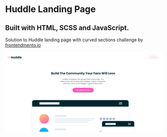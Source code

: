 # Huddle Landing Page

## Built with HTML, SCSS and JavaScript.

Solution to Huddle landing page with curved sections challenge by [frontendmento.io](https://www.frontendmentor.io/challenges/huddle-landing-page-with-curved-sections-5ca5ecd01e82137ec91a50f2/hub)

![preview image](/images/preview.jpg)
